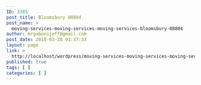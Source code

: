 ```yaml
---
ID: 3385
post_title: Bloomsbury 08804
post_name: >
  moving-services-moving-services-moving-services-bloomsbury-08804
author: mrgabonijeff@gmail.com
post_date: 2018-03-28 01:37:33
layout: page
link: >
  http://localhost/wordpress/moving-services-moving-services-moving-services-bloomsbury-08804/
published: true
tags: [ ]
categories: [ ]
---
```

